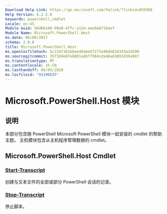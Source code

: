 ```yaml
---
Download Help Link: https://go.microsoft.com/fwlink/?linkid=855956
Help Version: 6.2.5.0
keywords: powershell,cmdlet
Locale: en-US
Module Guid: 56d66100-99a0-4ffc-a12d-eee9a6718aef
Module Name: Microsoft.PowerShell.Host
ms.date: 06/09/2017
schema: 2.0.0
title: Microsoft.PowerShell.Host
ms.openlocfilehash: bc154f361bbeed8a6e5f271e98db63d343a2d590
ms.sourcegitcommit: 3571b9e87e8881adbf7984cda46a63891039a987
ms.translationtype: MT
ms.contentlocale: zh-CN
ms.lasthandoff: 06/05/2020
ms.locfileid: "93196835"
---
```

# Microsoft.PowerShell.Host 模块

## 说明

本部分包含随 PowerShell Microsoft PowerShell 模块一起安装的 cmdlet 的帮助主题。 主机模块包含从主机程序管理数据的 cmdlet。

## Microsoft.PowerShell.Host Cmdlet

### [Start-Transcript](Start-Transcript.md)
创建与文本文件的全部或部分 PowerShell 会话的记录。

### [Stop-Transcript](Stop-Transcript.md)
停止脚本。
